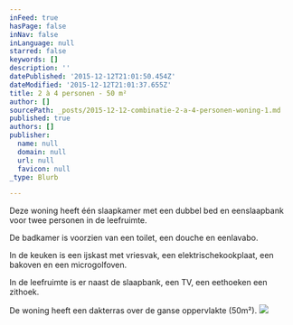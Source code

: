 ```yaml
---
inFeed: true
hasPage: false
inNav: false
inLanguage: null
starred: false
keywords: []
description: ''
datePublished: '2015-12-12T21:01:50.454Z'
dateModified: '2015-12-12T21:01:37.655Z'
title: 2 à 4 personen - 50 m²
author: []
sourcePath: _posts/2015-12-12-combinatie-2-a-4-personen-woning-1.md
published: true
authors: []
publisher:
  name: null
  domain: null
  url: null
  favicon: null
_type: Blurb

---
```

Deze woning heeft één slaapkamer met een dubbel bed en eenslaapbank voor twee personen in de leefruimte. 

De badkamer is voorzien van een toilet, een douche en eenlavabo. 

In de keuken is een ijskast met vriesvak, een elektrischekookplaat, een bakoven en een microgolfoven. 

In de leefruimte is er naast de slaapbank, een TV, een eethoeken een zithoek. 

De woning heeft een dakterras over de ganse oppervlakte (50m²). ![](https://the-grid-user-content.s3-us-west-2.amazonaws.com/8d0687e3-a143-4232-adb3-b58fa2664825.jpg)